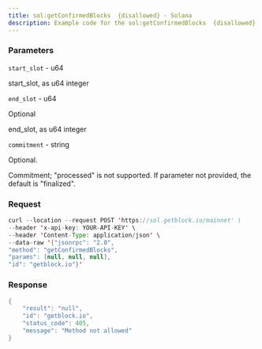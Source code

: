 ```yaml
---
title: sol:getConfirmedBlocks  {disallowed} - Solana
description: Example code for the sol:getConfirmedBlocks  {disallowed} json-rpc method. Сomplete guide on how to use sol:getConfirmedBlocks  {disallowed} json-rpc in GetBlock.io Web3 documentation.
---
```


### Parameters


`start_slot` - u64

start_slot, as u64 integer

`end_slot` - u64

Optional

end_slot, as u64 integer

`commitment` - string

Optional.

Commitment; "processed" is not supported. If parameter not provided, the
default is "finalized".

### Request

``` java
curl --location --request POST 'https://sol.getblock.io/mainnet' \ 
--header 'x-api-key: YOUR-API-KEY' \ 
--header 'Content-Type: application/json' \ 
--data-raw '{"jsonrpc": "2.0",
"method": "getConfirmedBlocks",
"params": [null, null, null],
"id": "getblock.io"}'
```

###  Response

``` java
{
    "result": "null",
    "id": "getblock.io",
    "status_code": 405,
    "message": "Method not allowed"
}
```


